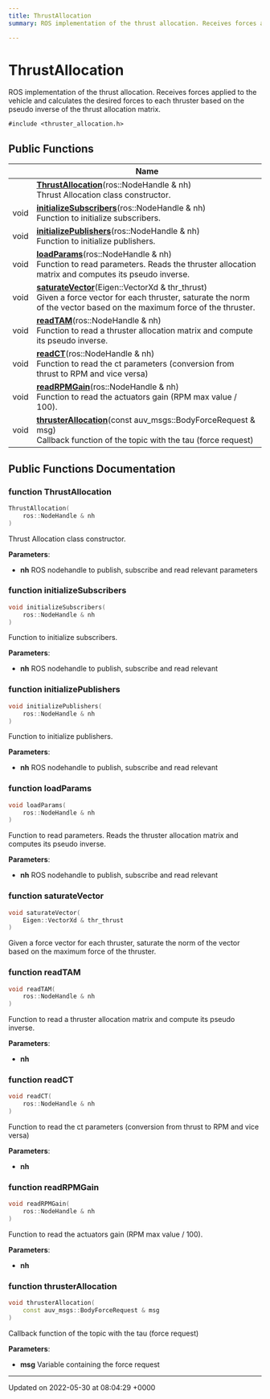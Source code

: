 ```yaml
---
title: ThrustAllocation
summary: ROS implementation of the thrust allocation. Receives forces applied to the vehicle and calculates the desired forces to each thruster based on the pseudo inverse of the thrust allocation matrix. 

---
```


# ThrustAllocation



ROS implementation of the thrust allocation. Receives forces applied to the vehicle and calculates the desired forces to each thruster based on the pseudo inverse of the thrust allocation matrix. 


`#include <thruster_allocation.h>`

## Public Functions

|                | Name           |
| -------------- | -------------- |
| | **[ThrustAllocation](/medusa_base/api/markdown/medusa_control/static_thruster_allocation/Classes/classThrustAllocation/#function-thrustallocation)**(ros::NodeHandle & nh)<br>Thrust Allocation class constructor.  |
| void | **[initializeSubscribers](/medusa_base/api/markdown/medusa_control/static_thruster_allocation/Classes/classThrustAllocation/#function-initializesubscribers)**(ros::NodeHandle & nh)<br>Function to initialize subscribers.  |
| void | **[initializePublishers](/medusa_base/api/markdown/medusa_control/static_thruster_allocation/Classes/classThrustAllocation/#function-initializepublishers)**(ros::NodeHandle & nh)<br>Function to initialize publishers.  |
| void | **[loadParams](/medusa_base/api/markdown/medusa_control/static_thruster_allocation/Classes/classThrustAllocation/#function-loadparams)**(ros::NodeHandle & nh)<br>Function to read parameters. Reads the thruster allocation matrix and computes its pseudo inverse.  |
| void | **[saturateVector](/medusa_base/api/markdown/medusa_control/static_thruster_allocation/Classes/classThrustAllocation/#function-saturatevector)**(Eigen::VectorXd & thr_thrust)<br>Given a force vector for each thruster, saturate the norm of the vector based on the maximum force of the thruster.  |
| void | **[readTAM](/medusa_base/api/markdown/medusa_control/static_thruster_allocation/Classes/classThrustAllocation/#function-readtam)**(ros::NodeHandle & nh)<br>Function to read a thruster allocation matrix and compute its pseudo inverse.  |
| void | **[readCT](/medusa_base/api/markdown/medusa_control/static_thruster_allocation/Classes/classThrustAllocation/#function-readct)**(ros::NodeHandle & nh)<br>Function to read the ct parameters (conversion from thrust to RPM and vice versa)  |
| void | **[readRPMGain](/medusa_base/api/markdown/medusa_control/static_thruster_allocation/Classes/classThrustAllocation/#function-readrpmgain)**(ros::NodeHandle & nh)<br>Function to read the actuators gain (RPM max value / 100).  |
| void | **[thrusterAllocation](/medusa_base/api/markdown/medusa_control/static_thruster_allocation/Classes/classThrustAllocation/#function-thrusterallocation)**(const auv_msgs::BodyForceRequest & msg)<br>Callback function of the topic with the tau (force request)  |

## Public Functions Documentation

### function ThrustAllocation

```cpp
ThrustAllocation(
    ros::NodeHandle & nh
)
```

Thrust Allocation class constructor. 

**Parameters**: 

  * **nh** ROS nodehandle to publish, subscribe and read relevant parameters 


### function initializeSubscribers

```cpp
void initializeSubscribers(
    ros::NodeHandle & nh
)
```

Function to initialize subscribers. 

**Parameters**: 

  * **nh** ROS nodehandle to publish, subscribe and read relevant 


### function initializePublishers

```cpp
void initializePublishers(
    ros::NodeHandle & nh
)
```

Function to initialize publishers. 

**Parameters**: 

  * **nh** ROS nodehandle to publish, subscribe and read relevant 


### function loadParams

```cpp
void loadParams(
    ros::NodeHandle & nh
)
```

Function to read parameters. Reads the thruster allocation matrix and computes its pseudo inverse. 

**Parameters**: 

  * **nh** ROS nodehandle to publish, subscribe and read relevant 


### function saturateVector

```cpp
void saturateVector(
    Eigen::VectorXd & thr_thrust
)
```

Given a force vector for each thruster, saturate the norm of the vector based on the maximum force of the thruster. 

### function readTAM

```cpp
void readTAM(
    ros::NodeHandle & nh
)
```

Function to read a thruster allocation matrix and compute its pseudo inverse. 

**Parameters**: 

  * **nh** 


### function readCT

```cpp
void readCT(
    ros::NodeHandle & nh
)
```

Function to read the ct parameters (conversion from thrust to RPM and vice versa) 

**Parameters**: 

  * **nh** 


### function readRPMGain

```cpp
void readRPMGain(
    ros::NodeHandle & nh
)
```

Function to read the actuators gain (RPM max value / 100). 

**Parameters**: 

  * **nh** 


### function thrusterAllocation

```cpp
void thrusterAllocation(
    const auv_msgs::BodyForceRequest & msg
)
```

Callback function of the topic with the tau (force request) 

**Parameters**: 

  * **msg** Variable containing the force request 


-------------------------------

Updated on 2022-05-30 at 08:04:29 +0000
